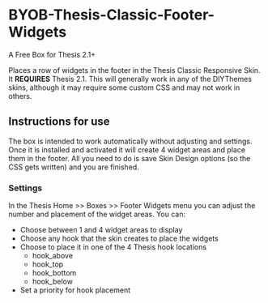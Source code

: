 # BYOB-Thesis-Classic-Footer-Widgets
A Free Box for Thesis 2.1+

Places a row of widgets in the footer in the Thesis Classic Responsive Skin.  It <strong>REQUIRES</strong> Thesis 2.1.  This will generally work in any of the DIYThemes skins, although it may require some custom CSS and may not work in others.

## Instructions for use

The box is intended to work automatically without adjusting and settings.  Once it is installed and activated it will create 
4 widget areas and place them in the footer.  All you need to do is save Skin Design options (so the CSS gets written) and
you are finished.

### Settings

In the Thesis Home >> Boxes >> Footer Widgets menu you can adjust the number and placement of the widget areas.  You can:
- Choose between 1 and 4 widget areas to display
- Choose any hook that the skin creates to place the widgets
- Choose to place it in one of the 4 Thesis hook locations
    * hook_above
    * hook_top
    * hook_bottom
    * hook_below
- Set a priority for hook placement
